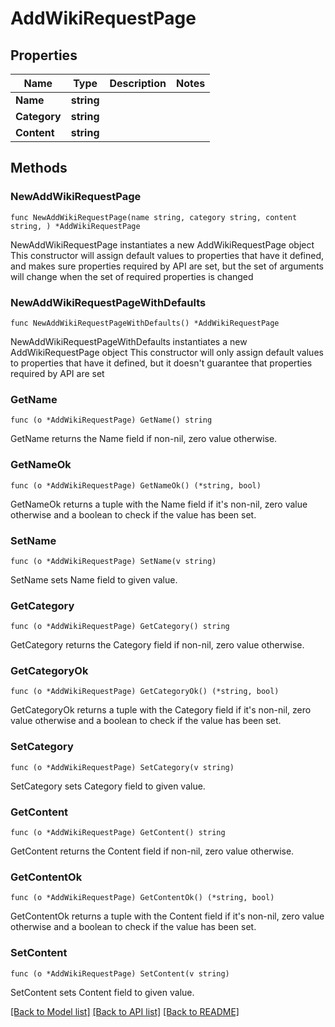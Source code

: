 # AddWikiRequestPage

## Properties

Name | Type | Description | Notes
------------ | ------------- | ------------- | -------------
**Name** | **string** |  | 
**Category** | **string** |  | 
**Content** | **string** |  | 

## Methods

### NewAddWikiRequestPage

`func NewAddWikiRequestPage(name string, category string, content string, ) *AddWikiRequestPage`

NewAddWikiRequestPage instantiates a new AddWikiRequestPage object
This constructor will assign default values to properties that have it defined,
and makes sure properties required by API are set, but the set of arguments
will change when the set of required properties is changed

### NewAddWikiRequestPageWithDefaults

`func NewAddWikiRequestPageWithDefaults() *AddWikiRequestPage`

NewAddWikiRequestPageWithDefaults instantiates a new AddWikiRequestPage object
This constructor will only assign default values to properties that have it defined,
but it doesn't guarantee that properties required by API are set

### GetName

`func (o *AddWikiRequestPage) GetName() string`

GetName returns the Name field if non-nil, zero value otherwise.

### GetNameOk

`func (o *AddWikiRequestPage) GetNameOk() (*string, bool)`

GetNameOk returns a tuple with the Name field if it's non-nil, zero value otherwise
and a boolean to check if the value has been set.

### SetName

`func (o *AddWikiRequestPage) SetName(v string)`

SetName sets Name field to given value.


### GetCategory

`func (o *AddWikiRequestPage) GetCategory() string`

GetCategory returns the Category field if non-nil, zero value otherwise.

### GetCategoryOk

`func (o *AddWikiRequestPage) GetCategoryOk() (*string, bool)`

GetCategoryOk returns a tuple with the Category field if it's non-nil, zero value otherwise
and a boolean to check if the value has been set.

### SetCategory

`func (o *AddWikiRequestPage) SetCategory(v string)`

SetCategory sets Category field to given value.


### GetContent

`func (o *AddWikiRequestPage) GetContent() string`

GetContent returns the Content field if non-nil, zero value otherwise.

### GetContentOk

`func (o *AddWikiRequestPage) GetContentOk() (*string, bool)`

GetContentOk returns a tuple with the Content field if it's non-nil, zero value otherwise
and a boolean to check if the value has been set.

### SetContent

`func (o *AddWikiRequestPage) SetContent(v string)`

SetContent sets Content field to given value.



[[Back to Model list]](../README.md#documentation-for-models) [[Back to API list]](../README.md#documentation-for-api-endpoints) [[Back to README]](../README.md)



